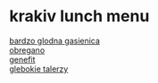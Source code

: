 # krakiv lunch menu

<a href="https://www.facebook.com/bardzoglodnagasienica ">bardzo glodna gasienica</a><br>
<a href="https://www.dropbox.com/sh/8x9wpse6bcg0d4d/AAAPvGZjNeBvQR9MHfIhZqNfa?dl=0&preview=%D0%9D%D0%B5%D0%BF%D0%B0%D1%80%D0%BD%D1%96+%D1%82%D0%B8%D0%B6%D0%BD%D1%96.jpg">obregano</a><br>
<a href="http://genefit.pl">genefit</a><br>
<a href="https://www.facebook.com/glebokietalerze?_rdr=p">glebokie talerzy</a><br>

